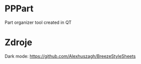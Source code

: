 # PPPart
Part organizer tool created in QT



# Zdroje
Dark mode: https://github.com/Alexhuszagh/BreezeStyleSheets
